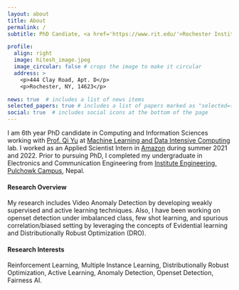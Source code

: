 ```yaml
---
layout: about
title: About
permalink: /
subtitle: PhD Candiate, <a href='https://www.rit.edu/'>Rochester Institute of Technology</a>, Rochester, NY, 14623, USA.

profile:
  align: right
  image: hitesh_image.jpeg
  image_circular: false # crops the image to make it circular
  address: >
    <p>444 Clay Road, Apt. D</p>
    <p>Rochester, NY, 14623</p>

news: true  # includes a list of news items
selected_papers: true # includes a list of papers marked as "selected={true}"
social: true  # includes social icons at the bottom of the page
---
```

I am 6th year PhD candidate in Computing and Information Sciences working with [Prof. Qi Yu](https://www.rit.edu/directory/qyuvks-qi-yu) at [Machine Learning and Data Intensive Computing](https://www.rit.edu/mining/) lab. I worked as an Applied Scientist Intern in [Amazon](https://www.amazon.com/) during summer 2021 and 2022. Prior to pursuing PhD, I completed my undergraduate in Electronics and Communication Engineering from [Institute Engineering, Pulchowk Campus](https://pcampus.edu.np/), Nepal.

#### **Research Overview**
My research includes Video Anomaly Detection by developing weakly supervised and active learning techniques. Also, I have been working on openset detection under imbalanced class, few shot learning, and spurious correlation/biased setting by leveraging the concepts of Evidential learning and Distributionally Robust Optimization (DRO). 

#### **Research Interests**
Reinforcement Learning, Multiple Instance Learning, Distributionally Robust Optimization, Active Learning, Anomaly Detection, Openset Detection, Fairness AI. 


